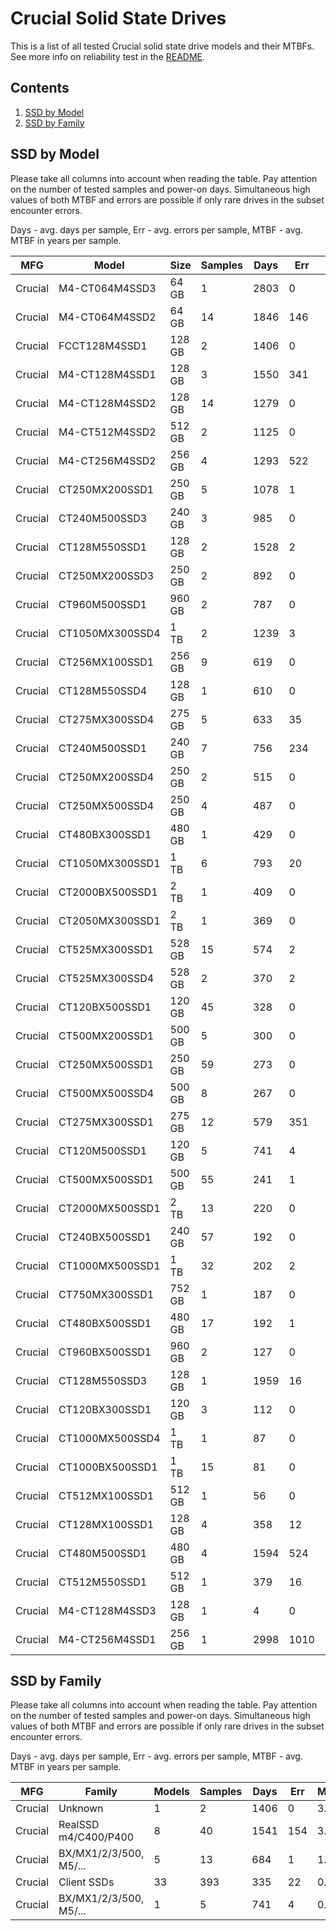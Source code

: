 Crucial Solid State Drives
==========================

This is a list of all tested Crucial solid state drive models and their MTBFs. See
more info on reliability test in the [README](https://github.com/bsdhw/SMART).

Contents
--------

1. [ SSD by Model  ](#ssd-by-model)
2. [ SSD by Family ](#ssd-by-family)

SSD by Model
------------

Please take all columns into account when reading the table. Pay attention on the
number of tested samples and power-on days. Simultaneous high values of both MTBF
and errors are possible if only rare drives in the subset encounter errors.

Days - avg. days per sample,
Err  - avg. errors per sample,
MTBF - avg. MTBF in years per sample.

| MFG       | Model              | Size   | Samples | Days  | Err   | MTBF |
|-----------|--------------------|--------|---------|-------|-------|------|
| Crucial   | M4-CT064M4SSD3     | 64 GB  | 1       | 2803  | 0     | 7.68   |
| Crucial   | M4-CT064M4SSD2     | 64 GB  | 14      | 1846  | 146   | 4.90   |
| Crucial   | FCCT128M4SSD1      | 128 GB | 2       | 1406  | 0     | 3.85   |
| Crucial   | M4-CT128M4SSD1     | 128 GB | 3       | 1550  | 341   | 3.57   |
| Crucial   | M4-CT128M4SSD2     | 128 GB | 14      | 1279  | 0     | 3.51   |
| Crucial   | M4-CT512M4SSD2     | 512 GB | 2       | 1125  | 0     | 3.08   |
| Crucial   | M4-CT256M4SSD2     | 256 GB | 4       | 1293  | 522   | 2.77   |
| Crucial   | CT250MX200SSD1     | 250 GB | 5       | 1078  | 1     | 2.76   |
| Crucial   | CT240M500SSD3      | 240 GB | 3       | 985   | 0     | 2.70   |
| Crucial   | CT128M550SSD1      | 128 GB | 2       | 1528  | 2     | 2.62   |
| Crucial   | CT250MX200SSD3     | 250 GB | 2       | 892   | 0     | 2.45   |
| Crucial   | CT960M500SSD1      | 960 GB | 2       | 787   | 0     | 2.16   |
| Crucial   | CT1050MX300SSD4    | 1 TB   | 2       | 1239  | 3     | 1.90   |
| Crucial   | CT256MX100SSD1     | 256 GB | 9       | 619   | 0     | 1.70   |
| Crucial   | CT128M550SSD4      | 128 GB | 1       | 610   | 0     | 1.67   |
| Crucial   | CT275MX300SSD4     | 275 GB | 5       | 633   | 35    | 1.62   |
| Crucial   | CT240M500SSD1      | 240 GB | 7       | 756   | 234   | 1.49   |
| Crucial   | CT250MX200SSD4     | 250 GB | 2       | 515   | 0     | 1.41   |
| Crucial   | CT250MX500SSD4     | 250 GB | 4       | 487   | 0     | 1.34   |
| Crucial   | CT480BX300SSD1     | 480 GB | 1       | 429   | 0     | 1.18   |
| Crucial   | CT1050MX300SSD1    | 1 TB   | 6       | 793   | 20    | 1.16   |
| Crucial   | CT2000BX500SSD1    | 2 TB   | 1       | 409   | 0     | 1.12   |
| Crucial   | CT2050MX300SSD1    | 2 TB   | 1       | 369   | 0     | 1.01   |
| Crucial   | CT525MX300SSD1     | 528 GB | 15      | 574   | 2     | 1.00   |
| Crucial   | CT525MX300SSD4     | 528 GB | 2       | 370   | 2     | 0.94   |
| Crucial   | CT120BX500SSD1     | 120 GB | 45      | 328   | 0     | 0.90   |
| Crucial   | CT500MX200SSD1     | 500 GB | 5       | 300   | 0     | 0.82   |
| Crucial   | CT250MX500SSD1     | 250 GB | 59      | 273   | 0     | 0.75   |
| Crucial   | CT500MX500SSD4     | 500 GB | 8       | 267   | 0     | 0.73   |
| Crucial   | CT275MX300SSD1     | 275 GB | 12      | 579   | 351   | 0.70   |
| Crucial   | CT120M500SSD1      | 120 GB | 5       | 741   | 4     | 0.67   |
| Crucial   | CT500MX500SSD1     | 500 GB | 55      | 241   | 1     | 0.65   |
| Crucial   | CT2000MX500SSD1    | 2 TB   | 13      | 220   | 0     | 0.60   |
| Crucial   | CT240BX500SSD1     | 240 GB | 57      | 192   | 0     | 0.53   |
| Crucial   | CT1000MX500SSD1    | 1 TB   | 32      | 202   | 2     | 0.52   |
| Crucial   | CT750MX300SSD1     | 752 GB | 1       | 187   | 0     | 0.51   |
| Crucial   | CT480BX500SSD1     | 480 GB | 17      | 192   | 1     | 0.49   |
| Crucial   | CT960BX500SSD1     | 960 GB | 2       | 127   | 0     | 0.35   |
| Crucial   | CT128M550SSD3      | 128 GB | 1       | 1959  | 16    | 0.32   |
| Crucial   | CT120BX300SSD1     | 120 GB | 3       | 112   | 0     | 0.31   |
| Crucial   | CT1000MX500SSD4    | 1 TB   | 1       | 87    | 0     | 0.24   |
| Crucial   | CT1000BX500SSD1    | 1 TB   | 15      | 81    | 0     | 0.22   |
| Crucial   | CT512MX100SSD1     | 512 GB | 1       | 56    | 0     | 0.16   |
| Crucial   | CT128MX100SSD1     | 128 GB | 4       | 358   | 12    | 0.15   |
| Crucial   | CT480M500SSD1      | 480 GB | 4       | 1594  | 524   | 0.09   |
| Crucial   | CT512M550SSD1      | 512 GB | 1       | 379   | 16    | 0.06   |
| Crucial   | M4-CT128M4SSD3     | 128 GB | 1       | 4     | 0     | 0.01   |
| Crucial   | M4-CT256M4SSD1     | 256 GB | 1       | 2998  | 1010  | 0.01   |

SSD by Family
-------------

Please take all columns into account when reading the table. Pay attention on the
number of tested samples and power-on days. Simultaneous high values of both MTBF
and errors are possible if only rare drives in the subset encounter errors.

Days - avg. days per sample,
Err  - avg. errors per sample,
MTBF - avg. MTBF in years per sample.

| MFG       | Family                 | Models | Samples | Days  | Err   | MTBF |
|-----------|------------------------|--------|---------|-------|-------|------|
| Crucial   | Unknown                | 1      | 2       | 1406  | 0     | 3.85   |
| Crucial   | RealSSD m4/C400/P400   | 8      | 40      | 1541  | 154   | 3.84   |
| Crucial   | BX/MX1/2/3/500, M5/... | 5      | 13      | 684   | 1     | 1.57   |
| Crucial   | Client SSDs            | 33     | 393     | 335   | 22    | 0.76   |
| Crucial   | BX/MX1/2/3/500, M5/... | 1      | 5       | 741   | 4     | 0.67   |
